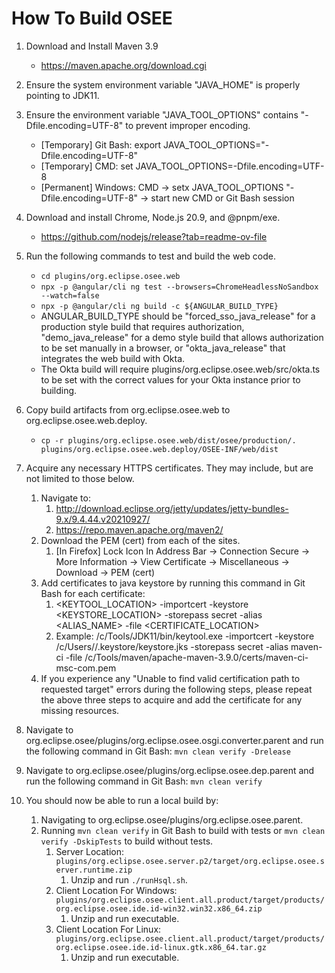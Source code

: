 # How To Build OSEE

1. Download and Install Maven 3.9
    - https://maven.apache.org/download.cgi

2. Ensure the system environment variable "JAVA_HOME" is properly pointing to JDK11.

3. Ensure the environment variable "JAVA_TOOL_OPTIONS" contains "-Dfile.encoding=UTF-8" to prevent improper encoding.
	- [Temporary] Git Bash: export JAVA_TOOL_OPTIONS="-Dfile.encoding=UTF-8"
	- [Temporary] CMD: set JAVA_TOOL_OPTIONS=-Dfile.encoding=UTF-8
	- [Permanent] Windows: CMD -> setx JAVA_TOOL_OPTIONS "-Dfile.encoding=UTF-8" -> start new CMD or Git Bash session

4. Download and install Chrome, Node.js 20.9, and @pnpm/exe.
	- https://github.com/nodejs/release?tab=readme-ov-file

5. Run the following commands to test and build the web code.
	- `cd plugins/org.eclipse.osee.web`
	- `npx -p @angular/cli ng test --browsers=ChromeHeadlessNoSandbox --watch=false`
	- `npx -p @angular/cli ng build -c ${ANGULAR_BUILD_TYPE}`
	- ANGULAR_BUILD_TYPE should be "forced_sso_java_release" for a production style build that requires authorization, "demo_java_release" for a demo style build that allows authorization to be set manually in a browser, or "okta_java_release" that integrates the web build with Okta.
	- The Okta build will require plugins/org.eclipse.osee.web/src/okta.ts to be set with the correct values for your Okta instance prior to building.

6. Copy build artifacts from org.eclipse.osee.web to org.eclipse.osee.web.deploy.
	- `cp -r plugins/org.eclipse.osee.web/dist/osee/production/. plugins/org.eclipse.osee.web.deploy/OSEE-INF/web/dist`

7. Acquire any necessary HTTPS certificates. They may include, but are not limited to those below.
	1. Navigate to:
		1. http://download.eclipse.org/jetty/updates/jetty-bundles-9.x/9.4.44.v20210927/
		2. https://repo.maven.apache.org/maven2/
	2. Download the PEM (cert) from each of the sites.
		1. [In Firefox] Lock Icon In Address Bar -> Connection Secure -> More Information -> View Certificate -> Miscellaneous -> Download -> PEM (cert)
	3. Add certificates to java keystore by running this command in Git Bash for each certificate:
		1. <KEYTOOL_LOCATION> -importcert -keystore <KEYSTORE_LOCATION> -storepass secret -alias <ALIAS_NAME> -file <CERTIFICATE_LOCATION>
		2. Example: /c/Tools/JDK11/bin/keytool.exe -importcert -keystore /c/Users/<username>/.keystore/keystore.jks -storepass secret -alias maven-ci -file /c/Tools/maven/apache-maven-3.9.0/certs/maven-ci-msc-com.pem
    4. If you experience any "Unable to find valid certification path to requested target" errors during the following steps, please repeat the above three steps to acquire and add the certificate for any missing resources.

8. Navigate to org.eclipse.osee/plugins/org.eclipse.osee.osgi.converter.parent and run the following command in Git Bash:
`mvn clean verify -Drelease`

9. Navigate to org.eclipse.osee/plugins/org.eclipse.osee.dep.parent and run the following command in Git Bash:
`mvn clean verify`

10. You should now be able to run a local build by:
	1. Navigating to org.eclipse.osee/plugins/org.eclipse.osee.parent.
    2. Running `mvn clean verify` in Git Bash to build with tests or `mvn clean verify -DskipTests` to build without tests.
		1. Server Location:
    	`plugins/org.eclipse.osee.server.p2/target/org.eclipse.osee.server.runtime.zip`
			1. Unzip and run `./runHsql.sh`.
		2. Client Location For Windows:
		`plugins/org.eclipse.osee.client.all.product/target/products/org.eclipse.osee.ide.id-win32.win32.x86_64.zip`
			1. Unzip and run executable.
		3. Client Location For Linux:
		`plugins/org.eclipse.osee.client.all.product/target/products/org.eclipse.osee.ide.id-linux.gtk.x86_64.tar.gz`
			1. Unzip and run executable.